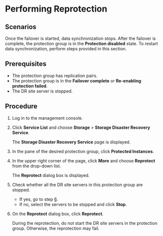 # Performing Reprotection<a name="sdrs_ug_pg_0006"></a>

## Scenarios<a name="section10115010427"></a>

Once the failover is started, data synchronization stops. After the failover is complete, the protection group is in the  **Protection disabled**  state. To restart data synchronization, perform steps provided in this section.

## **Prerequisites**<a name="section1037911514214"></a>

-   The protection group has replication pairs.
-   The protection group is in the  **Failover complete**  or  **Re-enabling protection failed**.
-   The DR site server is stopped.

## Procedure<a name="section57791291427"></a>

1.  Log in to the management console. 
2.  Click  **Service List**  and choose  **Storage**  \>  **Storage Disaster Recovery Service**.

    The  **Storage Disaster Recovery Service**  page is displayed.

3.  In the pane of the desired protection group, click  **Protected Instances**.
4.  In the upper right corner of the page, click  **More**  and choose  **Reprotect**  from the drop-down list. 

    The  **Reprotect**  dialog box is displayed.

5.  Check whether all the DR site servers in this protection group are stopped.
    -   If yes, go to step  [6](#li812255515532).
    -   If no, select the servers to be stopped and click  **Stop**.

6.  <a name="li812255515532"></a>On the  **Reprotect**  dialog box, click  **Reprotect**.

    During the reprotection, do not start the DR site servers in the protection group. Otherwise, the reprotection may fail.


